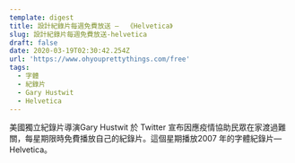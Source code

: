 ```yaml
---
template: digest
title: 設計紀錄片每週免費放送 —  《Helvetica》
slug: 設計紀錄片每週免費放送-helvetica
draft: false
date: 2020-03-19T02:30:42.254Z
url: 'https://www.ohyouprettythings.com/free'
tags:
  - 字體
  - 紀錄片
  - Gary Hustwit
  - Helvetica
---
```

美國獨立紀錄片導演Gary Hustwit 於 Twitter 宣布因應疫情協助民眾在家渡過難關，每星期限時免費播放自己的紀錄片。這個星期播放2007 年的字體紀錄片— Helvetica。
